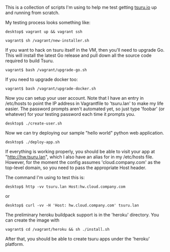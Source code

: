 
This is a collection of scripts I'm using to help me test getting
[tsuru.io](Tsuru) up and running from scratch.

My testing process looks something like:

    desktop$ vagrant up && vagrant ssh

    vagrant$ sh /vagrant/new-installer.sh

If you want to hack on tsuru itself in the VM, then you'll need to upgrade Go.
This will install the latest Go release and pull down all the source code
required to build Tsuru.

    vagrant$ bash /vagrant/upgrade-go.sh

If you need to upgrade docker too:

    vagrant$ bash /vagrant/upgrade-docker.sh

Now you can setup your user account.  Note that I have an entry in /etc/hosts
to point the IP address in Vagrantfile to 'tsuru.lan' to make my life easier.
The password prompts aren't automated yet, so just type 'foobar' (or whatever)
for your testing password each time it prompts you.

    desktop$ ./create-user.sh

Now we can try deploying our sample "hello world" python web application.

    desktop$ ./deploy-app.sh

If everything is working properly, you should be able to visit your app at
"http://hw.tsuru.lan", which I also have an alias for in my /etc/hosts file.
However, for the moment the config assumes 'cloud.company.com' as the top-level
domain, so you need to pass the appropriate Host header.

The command I'm using to test this is:

    desktop$ http -vv tsuru.lan Host:hw.cloud.company.com

or

    desktop$ curl -vv -H 'Host: hw.cloud.company.com' tsuru.lan

The preliminary heroku buildpack support is in the 'heroku' directory.  You can create the image with

    vagrant$ cd /vagrant/heroku && sh ./install.sh

After that, you should be able to create tsuru apps under the 'heroku'
platform.
